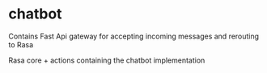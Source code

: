 # chatbot

Contains Fast Api gateway for accepting incoming messages and rerouting to Rasa

Rasa core + actions containing the chatbot implementation